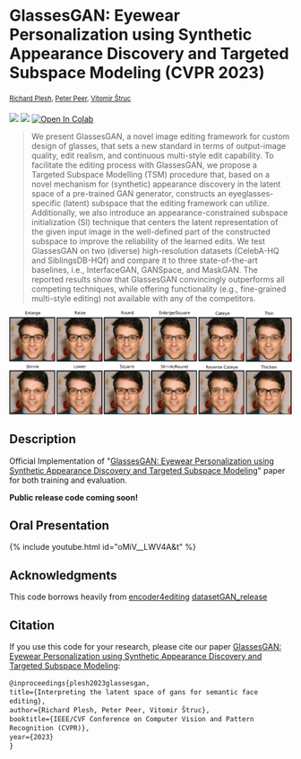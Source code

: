 # GlassesGAN: Eyewear Personalization using Synthetic Appearance Discovery and Targeted Subspace Modeling (CVPR 2023)
<sup>[Richard Plesh](https://www.linkedin.com/in/richardplesh/), [Peter Peer](https://www.fri.uni-lj.si/en/about-faculty/employees/peter-peer), [Vitomir Štruc](https://lmi.fe.uni-lj.si/en/vitomir-struc/)<sup>
  
  <a href="https://arxiv.org/abs/2210.14145"><img src="https://img.shields.io/badge/arXiv-2210.14145-b31b1b.svg"></a>
  <a href="https://opensource.org/licenses/MIT"><img src="https://img.shields.io/badge/License-MIT-yellow.svg"></a>
  [![Open In Colab](https://colab.research.google.com/assets/colab-badge.svg)](http://colab.research.google.com/github/pleshro/GlasssesGAN_release/blob/main/GlassesGAN_inference_demo.ipynb)

> We present GlassesGAN, a novel image editing framework for custom design of glasses, that sets a new standard in terms of output-image quality, edit realism, and continuous multi-style edit capability. To facilitate the editing process with GlassesGAN, we propose a Targeted Subspace Modelling (TSM) procedure that, based on a novel mechanism for (synthetic) appearance discovery in the latent space of a pre-trained GAN generator, constructs an eyeglasses-specific (latent) subspace that the editing framework can utilize. Additionally, we also introduce an appearance-constrained subspace initialization (SI) technique that centers the latent representation of the given input image in the well-defined part of the constructed subspace to improve the reliability of the learned edits. We test GlassesGAN on two (diverse) high-resolution datasets (CelebA-HQ and SiblingsDB-HQf) and compare it to three state-of-the-art baselines, i.e., InterfaceGAN, GANSpace, and MaskGAN. The reported results show that GlassesGAN convincingly outperforms all competing techniques, while offering  functionality (e.g.,  fine-grained multi-style editing) not available with any of the competitors.

<p align="center">
<img src="figs/six_edit_teaser_v4.png" width="800px"/>
</p>

## Description   
Official Implementation of "<a href="https://arxiv.org/abs/2210.14145">GlassesGAN: Eyewear Personalization using Synthetic Appearance Discovery and Targeted Subspace Modeling</a>" paper for both training and evaluation. 
  
**Public release code coming soon!**

## Oral Presentation
{% include youtube.html id="oMiV__LWV4A&t" %}


## Acknowledgments
This code borrows heavily from [encoder4editing](https://github.com/omertov/encoder4editing)
[datasetGAN_release](https://github.com/nv-tlabs/datasetGAN_release)

## Citation
If you use this code for your research, please cite our paper <a href="https://arxiv.org/abs/2210.14145">GlassesGAN: Eyewear Personalization using Synthetic Appearance Discovery and Targeted Subspace Modeling</a>:

```
@inproceedings{plesh2023glassesgan,
title={Interpreting the latent space of gans for semantic face editing},
author={Richard Plesh, Peter Peer, Vitomir Štruc},
booktitle={IEEE/CVF Conference on Computer Vision and Pattern Recognition (CVPR)},
year={2023}
}
```

